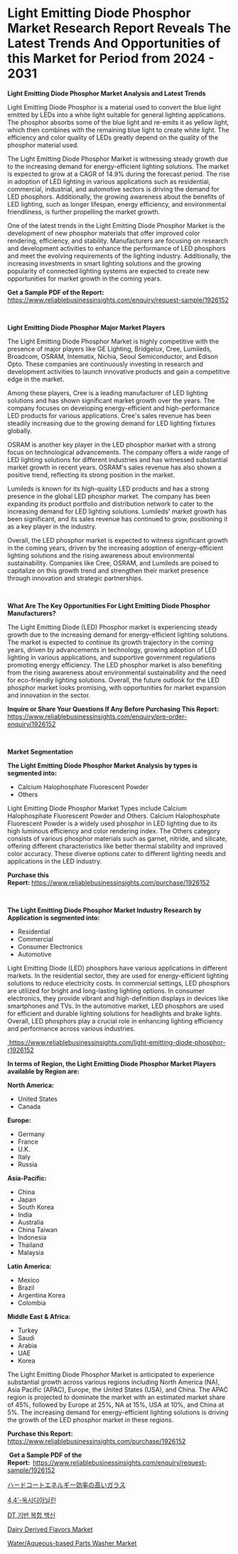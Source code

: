 <p><h1>Light Emitting Diode Phosphor Market Research Report Reveals The Latest Trends And Opportunities of this Market for Period from 2024 - 2031</h1></p><p><strong>Light Emitting Diode Phosphor Market Analysis and Latest Trends</strong></p>
<p><p>Light Emitting Diode Phosphor is a material used to convert the blue light emitted by LEDs into a white light suitable for general lighting applications. The phosphor absorbs some of the blue light and re-emits it as yellow light, which then combines with the remaining blue light to create white light. The efficiency and color quality of LEDs greatly depend on the quality of the phosphor material used.</p><p>The Light Emitting Diode Phosphor Market is witnessing steady growth due to the increasing demand for energy-efficient lighting solutions. The market is expected to grow at a CAGR of 14.9% during the forecast period. The rise in adoption of LED lighting in various applications such as residential, commercial, industrial, and automotive sectors is driving the demand for LED phosphors. Additionally, the growing awareness about the benefits of LED lighting, such as longer lifespan, energy efficiency, and environmental friendliness, is further propelling the market growth.</p><p>One of the latest trends in the Light Emitting Diode Phosphor Market is the development of new phosphor materials that offer improved color rendering, efficiency, and stability. Manufacturers are focusing on research and development activities to enhance the performance of LED phosphors and meet the evolving requirements of the lighting industry. Additionally, the increasing investments in smart lighting solutions and the growing popularity of connected lighting systems are expected to create new opportunities for market growth in the coming years.</p></p>
<p><strong>Get a Sample PDF of the Report:&nbsp;</strong> <a href="https://www.reliablebusinessinsights.com/enquiry/request-sample/1926152">https://www.reliablebusinessinsights.com/enquiry/request-sample/1926152</a></p>
<p>&nbsp;</p>
<p><strong>Light Emitting Diode Phosphor Major Market Players</strong></p>
<p><p>The Light Emitting Diode Phosphor Market is highly competitive with the presence of major players like GE Lighting, Bridgelux, Cree, Lumileds, Broadcom, OSRAM, Intematix, Nichia, Seoul Semiconductor, and Edison Opto. These companies are continuously investing in research and development activities to launch innovative products and gain a competitive edge in the market.</p><p>Among these players, Cree is a leading manufacturer of LED lighting solutions and has shown significant market growth over the years. The company focuses on developing energy-efficient and high-performance LED products for various applications. Cree's sales revenue has been steadily increasing due to the growing demand for LED lighting fixtures globally.</p><p>OSRAM is another key player in the LED phosphor market with a strong focus on technological advancements. The company offers a wide range of LED lighting solutions for different industries and has witnessed substantial market growth in recent years. OSRAM's sales revenue has also shown a positive trend, reflecting its strong position in the market.</p><p>Lumileds is known for its high-quality LED products and has a strong presence in the global LED phosphor market. The company has been expanding its product portfolio and distribution network to cater to the increasing demand for LED lighting solutions. Lumileds' market growth has been significant, and its sales revenue has continued to grow, positioning it as a key player in the industry.</p><p>Overall, the LED phosphor market is expected to witness significant growth in the coming years, driven by the increasing adoption of energy-efficient lighting solutions and the rising awareness about environmental sustainability. Companies like Cree, OSRAM, and Lumileds are poised to capitalize on this growth trend and strengthen their market presence through innovation and strategic partnerships.</p></p>
<p>&nbsp;</p>
<p><strong>What Are The Key Opportunities For Light Emitting Diode Phosphor Manufacturers?</strong></p>
<p><p>The Light Emitting Diode (LED) Phosphor market is experiencing steady growth due to the increasing demand for energy-efficient lighting solutions. The market is expected to continue its growth trajectory in the coming years, driven by advancements in technology, growing adoption of LED lighting in various applications, and supportive government regulations promoting energy efficiency. The LED phosphor market is also benefiting from the rising awareness about environmental sustainability and the need for eco-friendly lighting solutions. Overall, the future outlook for the LED phosphor market looks promising, with opportunities for market expansion and innovation in the sector.</p></p>
<p><strong>Inquire or Share Your Questions If Any Before Purchasing This Report:</strong> <a href="https://www.reliablebusinessinsights.com/enquiry/pre-order-enquiry/1926152">https://www.reliablebusinessinsights.com/enquiry/pre-order-enquiry/1926152</a></p>
<p>&nbsp;</p>
<p><strong>Market Segmentation</strong></p>
<p><strong>The Light Emitting Diode Phosphor Market Analysis by types is segmented into:</strong></p>
<p><ul><li>Calcium Halophosphate Fluorescent Powder</li><li>Others</li></ul></p>
<p><p>Light Emitting Diode Phosphor Market Types include Calcium Halophosphate Fluorescent Powder and Others. Calcium Halophosphate Fluorescent Powder is a widely used phosphor in LED lighting due to its high luminous efficiency and color rendering index. The Others category consists of various phosphor materials such as garnet, nitride, and silicate, offering different characteristics like better thermal stability and improved color accuracy. These diverse options cater to different lighting needs and applications in the LED industry.</p></p>
<p><strong>Purchase this Report:&nbsp;</strong><a href="https://www.reliablebusinessinsights.com/purchase/1926152">https://www.reliablebusinessinsights.com/purchase/1926152</a></p>
<p>&nbsp;</p>
<p><strong>The Light Emitting Diode Phosphor Market Industry Research by Application is segmented into:</strong></p>
<p><ul><li>Residential</li><li>Commercial</li><li>Consumer Electronics</li><li>Automotive</li></ul></p>
<p><p>Light Emitting Diode (LED) phosphors have various applications in different markets. In the residential sector, they are used for energy-efficient lighting solutions to reduce electricity costs. In commercial settings, LED phosphors are utilized for bright and long-lasting lighting options. In consumer electronics, they provide vibrant and high-definition displays in devices like smartphones and TVs. In the automotive market, LED phosphors are used for efficient and durable lighting solutions for headlights and brake lights. Overall, LED phosphors play a crucial role in enhancing lighting efficiency and performance across various industries.</p></p>
<p><a href="https://www.reliablebusinessinsights.com/light-emitting-diode-phosphor-r1926152">&nbsp;https://www.reliablebusinessinsights.com/light-emitting-diode-phosphor-r1926152</a></p>
<p><strong>In terms of Region, the Light Emitting Diode Phosphor Market Players available by Region are:</strong></p>
<p>
    <p> <strong> North America: </strong>
        <ul>
            <li>United States</li>
            <li>Canada</li>
        </ul>
        </p> 
    <p> <strong> Europe: </strong>
        <ul>
            <li>Germany</li>
            <li>France</li>
            <li>U.K.</li>
            <li>Italy</li>
            <li>Russia</li>
        </ul>
        </p> 
    <p> <strong> Asia-Pacific: </strong>
        <ul>
            <li>China</li>
            <li>Japan</li>
            <li>South Korea</li>
            <li>India</li>
            <li>Australia</li>
            <li>China Taiwan</li>
            <li>Indonesia</li>
            <li>Thailand</li>
            <li>Malaysia</li>
        </ul>
        </p> 
    <p> <strong> Latin America: </strong>
        <ul>
            <li>Mexico</li>
            <li>Brazil</li>
            <li>Argentina Korea</li>
            <li>Colombia</li>
        </ul>
        </p> 
    <p> <strong> Middle East & Africa: </strong>
        <ul>
            <li>Turkey</li>
            <li>Saudi</li>
            <li>Arabia</li>
            <li>UAE</li>
            <li>Korea</li>
        </ul>
    </p>
    </p>
<p><p>The Light Emitting Diode Phosphor Market is anticipated to experience substantial growth across various regions including North America (NA), Asia Pacific (APAC), Europe, the United States (USA), and China. The APAC region is projected to dominate the market with an estimated market share of 45%, followed by Europe at 25%, NA at 15%, USA at 10%, and China at 5%. The increasing demand for energy-efficient lighting solutions is driving the growth of the LED phosphor market in these regions.</p></p>
<p><strong>Purchase this Report: </strong><a href="https://www.reliablebusinessinsights.com/purchase/1926152">https://www.reliablebusinessinsights.com/purchase/1926152</a></p>
<p>&nbsp;<strong>Get a Sample PDF of the Report:&nbsp;&nbsp;</strong><a href="https://www.reliablebusinessinsights.com/enquiry/request-sample/1926152">https://www.reliablebusinessinsights.com/enquiry/request-sample/1926152</a></p>
<p><strong></strong></p>
<p><p><a href="https://github.com/vlcostes/Market-Research-Report-List-2/blob/main/2527225116002.md">ハードコートエネルギー効率の高いガラス</a></p><p><a href="https://github.com/Penelolack456456/Market-Research-Report-List-2/blob/main/2912269122171.md">4,4'-옥시디아닐린</a></p><p><a href="https://github.com/erwindropdead54/Market-Research-Report-List-1/blob/main/4156378108380.md">DT 기반 복합 백신</a></p><p><a href="https://issuu.com/reportprime-2/docs/dairy-derived-flavors-market-size-2030.pptx">Dairy Derived Flavors Market</a></p><p><a href="https://github.com/brentleyjimmiealvaradoz4l1rea/Market-Research-Report-List-2/blob/main/wateraqueous-based-parts-washer-market.md">Water/Aqueous-based Parts Washer Market</a></p></p>